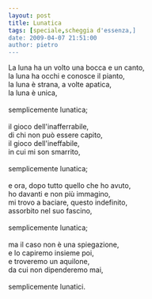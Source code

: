 ```yaml
---
layout: post
title: Lunatica
tags: [speciale,scheggia d'essenza,]
date: 2009-04-07 21:51:00
author: pietro
---
```

La luna ha un volto una bocca e un canto,<br/>la luna ha occhi e conosce il pianto,<br/>la luna è strana, a volte apatica,<br/>la luna è unica,<br/><br/>semplicemente lunatica;<br/><br/>il gioco dell'inafferrabile,<br/>di chi non può essere capito,<br/>il gioco dell'ineffabile,<br/>in cui mi son smarrito,<br/><br/>semplicemente lunatica;<br/><br/>e ora, dopo tutto quello che ho avuto,<br/>ho davanti e non più immagino,<br/>mi trovo a baciare, questo indefinito,<br/>assorbito nel suo fascino,<br/><br/>semplicemente lunatica;<br/><br/>ma il caso non è una spiegazione,<br/>e lo capiremo insieme poi,<br/>e troveremo un aquilone,<br/>da cui non dipenderemo mai,<br/><br/>semplicemente lunatici.
